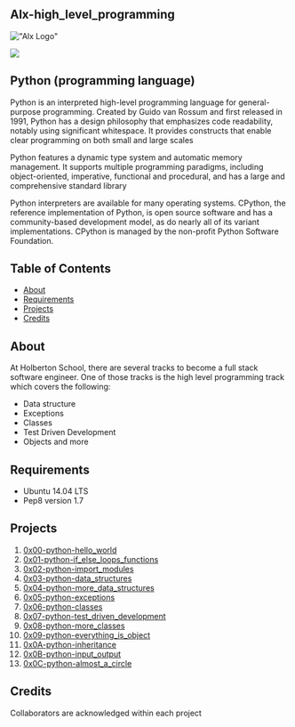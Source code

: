 ## Alx-high_level_programming

!["Alx Logo"](https://www.alx.com/assets/alx-logo-1cc451260ca3cd297def53f2250a9794810667c7ca7b5fa5879a569a457bf16f.png)

![](https://s3.amazonaws.com/intranet-projects-files/alx-higher-level_programming+/231/48a9fdbd67c84a328a9df9ec8d93b9ac2458ac37721d7d53e51a27fb2bdc5263.jpg)

## Python (programming language)

Python is an interpreted high-level programming language for general-purpose programming. Created by Guido van Rossum and first released in 1991, Python has a design philosophy that emphasizes code readability, notably using significant whitespace. It provides constructs that enable clear programming on both small and large scales

Python features a dynamic type system and automatic memory management. It supports multiple programming paradigms, including object-oriented, imperative, functional and procedural, and has a large and comprehensive standard library

Python interpreters are available for many operating systems. CPython, the reference implementation of Python, is open source software and has a community-based development model, as do nearly all of its variant implementations. CPython is managed by the non-profit Python Software Foundation.

## Table of Contents

* [About](#about)
* [Requirements](#requirements)
* [Projects](#projects)
* [Credits](#credits)

## About
At Holberton School, there are several tracks to become a full stack software engineer. One of those tracks is the high level programming track which covers the following:
- Data structure
- Exceptions
- Classes
- Test Driven Development
- Objects
and more

## Requirements
* Ubuntu 14.04 LTS
* Pep8 version 1.7


## Projects

1. [0x00-python-hello_world](./0x00-python-hello_world)
2. [0x01-python-if_else_loops_functions](./0x01-python-if_else_loops_functions)
3. [0x02-python-import_modules](./0x02-python-import_modules)
4. [0x03-python-data_structures](./0x03-python-data_structures)
5. [0x04-python-more_data_structures](./0x04-python-more_data_structures)
6. [0x05-python-exceptions](./0x05-python-exceptions)
7. [0x06-python-classes](./0x06-python-classes)
8. [0x07-python-test_driven_development](./0x07-python-test_driven_development)
9. [0x08-python-more_classes](./0x08-python-more_classes)
10. [0x09-python-everything_is_object](./0x09-python-everything_is_object)
11. [0x0A-python-inheritance](./0x0A-python-inheritance)
12. [0x0B-python-input_output](./0x0B-python-input_output)
13. [0x0C-python-almost_a_circle](./0x0C-python-almost_a_circle)

## Credits
Collaborators are acknowledged within each project
